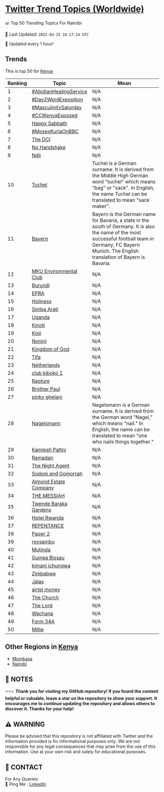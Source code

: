 [Twitter Trend Topics (Worldwide)](https://github.com/ErcinDedeoglu/Twitter-Trend-Topics)
==========


📊 Top 50 Trending Topics For Nairobi

📆 Last Updated: `2023-03-25 10:17:24 UTC`

🔧 Updated every 1 hour!


## Trends

This is top 50 for [Kenya](</Kenya>)

| Ranking | Topic | Mean |
| ------- | ------------ | ------------ |
| 1 | [#AbidjanHealingService](http://twitter.com/search?q=%23AbidjanHealingService) | N/A |
| 2 | [#Day2WordExposition](http://twitter.com/search?q=%23Day2WordExposition) | N/A |
| 3 | [#MasculinitySaturday](http://twitter.com/search?q=%23MasculinitySaturday) | N/A |
| 4 | [#CCIKenyaExposed](http://twitter.com/search?q=%23CCIKenyaExposed) | N/A |
| 5 | [Happy Sabbath](http://twitter.com/search?q=Happy+Sabbath) | N/A |
| 6 | [#MosesKuriaOnBBC](http://twitter.com/search?q=%23MosesKuriaOnBBC) | N/A |
| 7 | [The DCI](http://twitter.com/search?q=The+DCI) | N/A |
| 8 | [No Handshake](http://twitter.com/search?q=No+Handshake) | N/A |
| 9 | [Ndii](http://twitter.com/search?q=Ndii) | N/A |
| 10 | [Tuchel](http://twitter.com/search?q=Tuchel) | Tuchel is a German surname. It is derived from the Middle High German word "tuchel" which means "bag" or "sack". In English, the name Tuchel can be translated to mean "sack maker". |
| 11 | [Bayern](http://twitter.com/search?q=Bayern) | Bayern is the German name for Bavaria, a state in the south of Germany. It is also the name of the most successful football team in Germany, FC Bayern Munich. The English translation of Bayern is Bavaria. |
| 12 | [MKU Environmental Club](http://twitter.com/search?q=MKU+Environmental+Club) | N/A |
| 13 | [Burundi](http://twitter.com/search?q=Burundi) | N/A |
| 14 | [EPRA](http://twitter.com/search?q=EPRA) | N/A |
| 15 | [Holiness](http://twitter.com/search?q=Holiness) | N/A |
| 16 | [Simba Arati](http://twitter.com/search?q=Simba+Arati) | N/A |
| 17 | [Uganda](http://twitter.com/search?q=Uganda) | N/A |
| 18 | [Kinoti](http://twitter.com/search?q=Kinoti) | N/A |
| 19 | [Kisii](http://twitter.com/search?q=Kisii) | N/A |
| 20 | [Nonini](http://twitter.com/search?q=Nonini) | N/A |
| 21 | [Kingdom of God](http://twitter.com/search?q=Kingdom+of+God) | N/A |
| 22 | [Tifa](http://twitter.com/search?q=Tifa) | N/A |
| 23 | [Netherlands](http://twitter.com/search?q=Netherlands) | N/A |
| 24 | [club kiboko 1](http://twitter.com/search?q=club+kiboko+1) | N/A |
| 25 | [Rapture](http://twitter.com/search?q=Rapture) | N/A |
| 26 | [Brother Paul](http://twitter.com/search?q=Brother+Paul) | N/A |
| 27 | [pinky ghelani](http://twitter.com/search?q=pinky+ghelani) | N/A |
| 28 | [Nagelsmann](http://twitter.com/search?q=Nagelsmann) | Nagelsmann is a German surname. It is derived from the German word "Nagel," which means "nail." In English, the name can be translated to mean "one who nails things together." |
| 29 | [Kamlesh Pattni](http://twitter.com/search?q=Kamlesh+Pattni) | N/A |
| 30 | [Ramadan](http://twitter.com/search?q=Ramadan) | N/A |
| 31 | [The Night Agent](http://twitter.com/search?q=The+Night+Agent) | N/A |
| 32 | [Sodom and Gomorrah](http://twitter.com/search?q=Sodom+and+Gomorrah) | N/A |
| 33 | [Almond Estate Company](http://twitter.com/search?q=Almond+Estate+Company) | N/A |
| 34 | [THE MESSIAH](http://twitter.com/search?q=THE+MESSIAH) | N/A |
| 35 | [Twende Baraka Gardens](http://twitter.com/search?q=Twende+Baraka+Gardens) | N/A |
| 36 | [Hotel Rwanda](http://twitter.com/search?q=Hotel+Rwanda) | N/A |
| 37 | [REPENTANCE](http://twitter.com/search?q=REPENTANCE) | N/A |
| 38 | [Paper 2](http://twitter.com/search?q=Paper+2) | N/A |
| 39 | [roysambu](http://twitter.com/search?q=roysambu) | N/A |
| 40 | [Mutinda](http://twitter.com/search?q=Mutinda) | N/A |
| 41 | [Guinea Bissau](http://twitter.com/search?q=Guinea+Bissau) | N/A |
| 42 | [kimani ichungwa](http://twitter.com/search?q=kimani+ichungwa) | N/A |
| 43 | [Zimbabwe](http://twitter.com/search?q=Zimbabwe) | N/A |
| 44 | [Jalas](http://twitter.com/search?q=Jalas) | N/A |
| 45 | [airtel money](http://twitter.com/search?q=airtel+money) | N/A |
| 46 | [The Church](http://twitter.com/search?q=The+Church) | N/A |
| 47 | [The Lord](http://twitter.com/search?q=The+Lord) | N/A |
| 48 | [Wachana](http://twitter.com/search?q=Wachana) | N/A |
| 49 | [Form 34A](http://twitter.com/search?q=Form+34A) | N/A |
| 50 | [Millie](http://twitter.com/search?q=Millie) | N/A |



## Other Regions in [Kenya](</Kenya>)

* [Mombasa](</Kenya/Mombasa.md>)
* [Nairobi](</Kenya/Nairobi.md>)



## 📝 NOTES

⭐⭐⭐ **Thank you for visiting my GitHub repository! If you found the content helpful or valuable, leave a star on the repository to show your support. It encourages me to continue updating the repository and allows others to discover it. Thanks for your help!**


## ⚠️ WARNING

Please be advised that this repository is not affiliated with Twitter and the information provided is for informational purposes only. We are not responsible for any legal consequences that may arise from the use of this information. Use at your own risk and solely for educational purposes.


## 📨 CONTACT

 For Any Queries:  
            🏓 Ping Me : [LinkedIn](https://www.linkedin.com/in/ercindedeoglu/)
